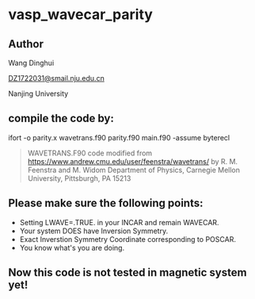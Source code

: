 # vasp_wavecar_parity

## Author

 Wang Dinghui
 
 DZ1722031@smail.nju.edu.cn
 
 Nanjing University

## compile the code by:

ifort -o parity.x wavetrans.f90 parity.f90 main.f90 -assume byterecl

 > WAVETRANS.F90 code modified from https://www.andrew.cmu.edu/user/feenstra/wavetrans/  by R. M. Feenstra and M. Widom Department of Physics, Carnegie Mellon University, Pittsburgh, PA 15213

## Please make sure the following points:
- Setting LWAVE=.TRUE. in your INCAR and remain WAVECAR.
- Your system DOES have Inversion Symmetry.
- Exact Inverstion Symmetry Coordinate corresponding to POSCAR.
- You know what's you are doing.

## Now this code is not tested in magnetic system yet!
